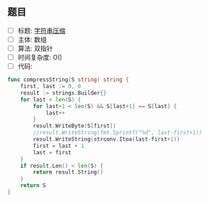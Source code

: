 ## 题目
- [ ] 标题: [字符串压缩](https://leetcode-cn.com/problems/compress-string-lcci/)
- [ ] 主体: 数组
- [ ] 算法: 双指针
- [ ] 时间复杂度: O()
- [ ] 代码:
```go
func compressString(S string) string {
	first, last := 0, 0
	result := strings.Builder{}
	for last < len(S) {
		for last+1 < len(S) && S[last+1] == S[last] {
			last++
		}
		result.WriteByte(S[first])
		//result.WriteString(fmt.Sprintf("%d", last-first+1))
		result.WriteString(strconv.Itoa(last-first+1))
		first = last + 1
		last = first
	}
	if result.Len() < len(S) {
		return result.String()
	}
	return S
}
```
